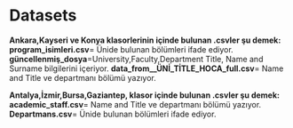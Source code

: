 # Datasets

**Ankara,Kayseri ve Konya klasorlerinin içinde bulunan .csvler şu demek:**
**program_isimleri.csv**= Ünide bulunan bölümleri ifade ediyor.
**güncellenmiş_dosya**=University,Faculty,Department Title, Name and Surname bilgilerini içeriyor.
**data_from__ÜNİ_TİTLE_HOCA_full.csv**= Name and Title ve departmanı bölümü yazıyor.


**Antalya,İzmir,Bursa,Gaziantep, klasor içinde bulunan .csvler şu demek:**
**academic_staff.csv**= Name and Title ve departmanı bölümü yazıyor.
**Departmans.csv**= Ünide bulunan bölümleri ifade ediyor.
